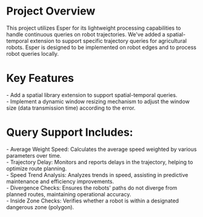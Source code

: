 <h1>Project Overview</h1>
This project utilizes Esper for its lightweight processing capabilities to handle continuous queries on robot trajectories. We've added a spatial-temporal extension to support specific trajectory queries for agricultural robots. Esper is designed to be implemented on robot edges and to process robot queries locally.

<h1>Key Features</h1>
- Add a spatial library extension to support spatial-temporal queries.<br>
- Implement a dynamic window resizing mechanism to adjust the window size (data transmission time) according to the error.

<h1>Query Support Includes:</h1>
- Average Weight Speed: Calculates the average speed weighted by various parameters over time.
<br>
- Trajectory Delay: Monitors and reports delays in the trajectory, helping to optimize route planning.
<br>
- Speed Trend Analysis: Analyzes trends in speed, assisting in predictive maintenance and efficiency improvements.
<br>
- Divergence Checks: Ensures the robots' paths do not diverge from planned routes, maintaining operational accuracy.
<br>
- Inside Zone Checks: Verifies whether a robot is within a designated dangerous zone (polygon).
